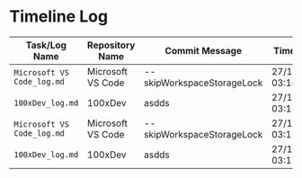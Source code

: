 # Timeline Log
| Task/Log Name       | Repository Name         | Commit Message                            | Timestamp              |
|----------------------|-------------------------|-------------------------------------------|------------------------|
| `Microsoft VS Code_log.md` | Microsoft VS Code | --skipWorkspaceStorageLock | 27/12/2024 03:14:45 |
| `100xDev_log.md` | 100xDev | asdds | 27/12/2024 03:15:20 |
| `Microsoft VS Code_log.md` | Microsoft VS Code | --skipWorkspaceStorageLock | 27/12/2024 03:17:24 |
| `100xDev_log.md` | 100xDev | asdds | 27/12/2024 03:17:37 |
